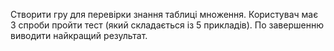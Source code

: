 Створити гру для перевірки знання таблиці множення. 
Користувач має 3 спроби пройти тест (який складається із 5 прикладів).
По завершенню виводити найкращий результат.
